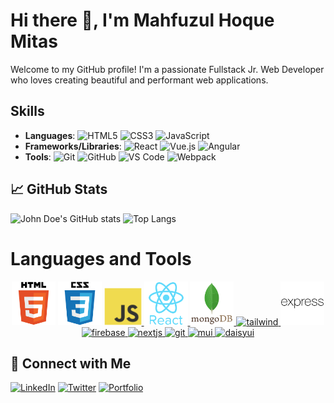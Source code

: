 # Hi there 👋, I'm Mahfuzul Hoque Mitas
Welcome to my GitHub profile! I'm a passionate Fullstack Jr. Web Developer who loves creating beautiful and performant web applications.

## Skills

- **Languages**: ![HTML5](https://img.shields.io/badge/-HTML5-E34F26?style=flat&logo=html5&logoColor=white) ![CSS3](https://img.shields.io/badge/-CSS3-1572B6?style=flat&logo=css3&logoColor=white) ![JavaScript](https://img.shields.io/badge/-JavaScript-F7DF1E?style=flat&logo=javascript&logoColor=black)
- **Frameworks/Libraries**: ![React](https://img.shields.io/badge/-React-61DAFB?style=flat&logo=react&logoColor=white) ![Vue.js](https://img.shields.io/badge/-Vue.js-4FC08D?style=flat&logo=vue.js&logoColor=white) ![Angular](https://img.shields.io/badge/-Angular-DD0031?style=flat&logo=angular&logoColor=white)
- **Tools**: ![Git](https://img.shields.io/badge/-Git-F05032?style=flat&logo=git&logoColor=white) ![GitHub](https://img.shields.io/badge/-GitHub-181717?style=flat&logo=github&logoColor=white) ![VS Code](https://img.shields.io/badge/-VS%20Code-007ACC?style=flat&logo=visual-studio-code&logoColor=white) ![Webpack](https://img.shields.io/badge/-Webpack-8DD6F9?style=flat&logo=webpack&logoColor=white)

<!-- -->
## 📈 GitHub Stats

![John Doe's GitHub stats](https://github-readme-stats.vercel.app/api?username=johndoe&show_icons=true&theme=radical)
![Top Langs](https://github-readme-stats.vercel.app/api/top-langs/?username=johndoe&layout=compact&theme=radical)

<!-- -->

 # Languages and Tools
 <div align="center">
    <a href="https://www.w3.org/html/" target="_blank" rel="noreferrer"> <img
            src="https://raw.githubusercontent.com/devicons/devicon/master/icons/html5/html5-original-wordmark.svg"
            alt="html5" width="70" height="70" /></a>
    <a href="https://www.w3schools.com/css/" target="_blank" rel="noreferrer"> <img
            src="https://raw.githubusercontent.com/devicons/devicon/master/icons/css3/css3-original-wordmark.svg"
            alt="css3" width="70" height="70" /></a>
    <a href="https://developer.mozilla.org/en-US/docs/Web/JavaScript" target="_blank" rel="noreferrer"> <img
            src="https://raw.githubusercontent.com/devicons/devicon/master/icons/javascript/javascript-original.svg"
            alt="javascript" width="60" height="60" /> </a>
    <a href="https://reactjs.org/" target="_blank" rel="noreferrer"> <img
            src="https://raw.githubusercontent.com/devicons/devicon/master/icons/react/react-original-wordmark.svg"
            alt="react" width="70" height="70" /> </a>
    <a href="https://www.mongodb.com/" target="_blank" rel="noreferrer"> <img
            src="https://raw.githubusercontent.com/devicons/devicon/master/icons/mongodb/mongodb-original-wordmark.svg"
            alt="mongodb" width="70" height="70" /> </a>
    <a href="https://tailwindcss.com/" target="_blank" rel="noreferrer">
        <img src="https://www.vectorlogo.zone/logos/tailwindcss/tailwindcss-icon.svg" alt="tailwind" width="70"
            height="70" /> </a>
    <a title="express.js" href="https://expressjs.com" target="_blank" rel="noreferrer"> <img
            src="https://raw.githubusercontent.com/devicons/devicon/master/icons/express/express-original-wordmark.svg"
            alt="express" width="70" height="70" /> </a>
    <a href="https://firebase.google.com/" target="_blank" rel="noreferrer"> <img
            src="https://www.vectorlogo.zone/logos/firebase/firebase-icon.svg" alt="firebase" width="70"
            height="70" /> </a>
   <a href="https://nextjs.org/" target="_blank" rel="noreferrer"> <img
                src="https://cdn.worldvectorlogo.com/logos/nextjs-2.svg" alt="nextjs" width="70" height="70" /> </a>
    <a href="https://git-scm.com/" target="_blank" rel="noreferrer"> <img
            src="https://www.vectorlogo.zone/logos/git-scm/git-scm-icon.svg" alt="git" width="70" height="70" />
    </a>
    <a href="https://tailwindcss.com/" target="_blank" rel="noreferrer">
        <img src="https://mui.com/static/logo.png" alt="mui" width="70" height="70" /> </a>
    <a href="https://tailwindcss.com/" target="_blank" rel="noreferrer">
        <img src="https://raw.githubusercontent.com/saadeghi/daisyui-images/master/images/daisyui-logo/favicon-192.png"
            alt="daisyui" width="70" height="70" /> </a>
 </div>

<!-- -->

## 🔗 Connect with Me

[![LinkedIn](https://img.shields.io/badge/-LinkedIn-0077B5?style=flat&logo=linkedin&logoColor=white)](https://www.linkedin.com/in/yourusername)
[![Twitter](https://img.shields.io/badge/-Twitter-1DA1F2?style=flat&logo=twitter&logoColor=white)](https://twitter.com/yourusername)
[![Portfolio](https://img.shields.io/badge/-Portfolio-FF5722?style=flat&logo=web&logoColor=white)](https://yourportfolio.com)

<!--
**mhmitas/mhmitas** is a ✨ _special_ ✨ repository because its `README.md` (this file) appears on your GitHub profile.

Here are some ideas to get you started:

- 🔭 I’m currently working on ...
- 🌱 I’m currently learning ...
- 👯 I’m looking to collaborate on ...
- 🤔 I’m looking for help with ...
- 💬 Ask me about ...
- 📫 How to reach me: ...
- 😄 Pronouns: ...
- ⚡ Fun fact: ...
-->
